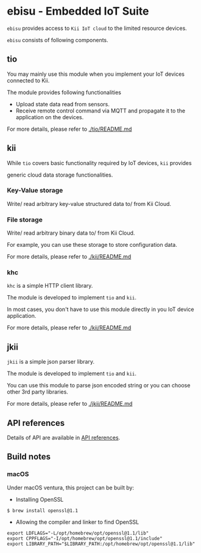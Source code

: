 # ebisu - Embedded IoT Suite

`ebisu` provides access to `Kii IoT cloud` to the limited resource devices.

`ebisu` consists of following components.

## tio

You may mainly use this module when you implement your IoT devices connected to Kii.

The module provides following functionalities

- Upload state data read from sensors.
- Receive remote control command via MQTT and propagate it to the application on the devices.

For more details, please refer to [./tio/README.md](./tio/README.md)

## kii

While `tio` covers basic functionality required by IoT devices, `kii` provides

generic cloud data storage functionalities.

### Key-Value storage

Write/ read arbitrary key-value structured data to/ from Kii Cloud.

### File storage

Write/ read arbitrary binary data to/ from Kii Cloud.

For example, you can use these storage to store configuration data.

For more details, please refer to [./kii/README.md](./kii/README.md)

### khc

`khc` is a simple HTTP client library.

The module is developed to implement `tio` and `kii`.

In most cases, you don't have to use this module directly in you IoT device application.

For more details, please refer to [./kii/README.md](./kii/README.md)

## jkii

`jkii` is a simple json parser library.

The module is developed to implement `tio` and `kii`.

You can use this module to parse json encoded string or you can choose other 3rd party libraries.

For more details, please refer to [./jkii/README.md](./jkii/README.md)

## API references

Details of API are available in [API references](https://kiiplatform.github.io/ebisu-doc).

## Build notes

### macOS
Under macOS ventura, this project can be built by:
 - Installing OpenSSL
```
$ brew install openssl@1.1
```
 - Allowing the compiler and linker to find OpenSSL
```
export LDFLAGS="-L/opt/homebrew/opt/openssl@1.1/lib"
export CPPFLAGS="-I/opt/homebrew/opt/openssl@1.1/include"
export LIBRARY_PATH="$LIBRARY_PATH:/opt/homebrew/opt/openssl@1.1/lib"
```
